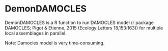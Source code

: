 # DemonDAMOCLES
DemonDAMOCLES is a R function to run DAMOCLES model (r package DAMOCLES; Pigot & Etienne, 2015 (Ecology Letters 18,153:163)) for multiple local assemblages in parallel.

Note: Damocles model is very time-consuming.
